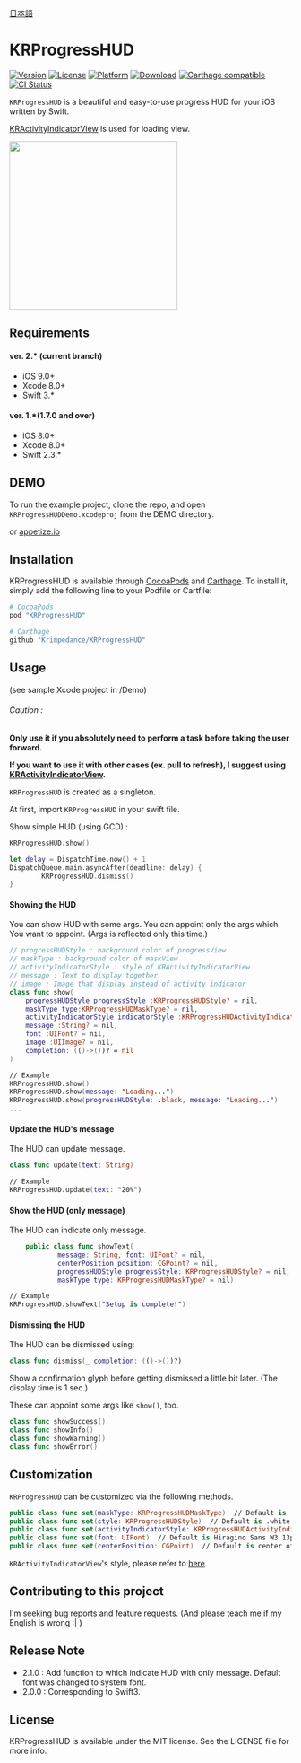 [日本語](./README_Ja.md)

# KRProgressHUD

[![Version](https://img.shields.io/cocoapods/v/KRProgressHUD.svg?style=flat)](http://cocoapods.org/pods/KRProgressHUD)
[![License](https://img.shields.io/cocoapods/l/KRProgressHUD.svg?style=flat)](http://cocoapods.org/pods/KRProgressHUD)
[![Platform](https://img.shields.io/cocoapods/p/KRProgressHUD.svg?style=flat)](http://cocoapods.org/pods/KRProgressHUD)
[![Download](https://img.shields.io/cocoapods/d/KRProgressHUD.svg?style=flat)](http://cocoapods.org/pods/KRProgressHUD)
[![Carthage compatible](https://img.shields.io/badge/Carthage-compatible-4BC51D.svg?style=flat)](https://github.com/Carthage/Carthage)
[![CI Status](http://img.shields.io/travis/krimpedance/KRProgressHUD.svg?style=flat)](https://travis-ci.org/krimpedance/KRProgressHUD)

`KRProgressHUD` is a beautiful and easy-to-use progress HUD for your iOS written by Swift.

[KRActivityIndicatorView](https://github.com/krimpedance/KRActivityIndicator) is used for loading view.

<img src="./Images/styles.png" height=300>

## Requirements
#### ver. 2.\* (current branch)
- iOS 9.0+
- Xcode 8.0+
- Swift 3.\*

#### ver. 1.\*(1.7.0 and over)
- iOS 8.0+
- Xcode 8.0+
- Swift 2.3.\*

## DEMO
To run the example project, clone the repo, and open `KRProgressHUDDemo.xcodeproj` from the DEMO directory.

or [appetize.io](https://appetize.io/app/nw022juw0znkf1n5u6ynga5ntm)

## Installation
KRProgressHUD is available through [CocoaPods](http://cocoapods.org) and [Carthage](https://github.com/Carthage/Carthage).
To install it, simply add the following line to your Podfile or Cartfile:

```ruby
# CocoaPods
pod "KRProgressHUD"
```

```ruby
# Carthage
github "Krimpedance/KRProgressHUD"
```

## Usage
(see sample Xcode project in /Demo)

###### Caution :
**Only use it if you absolutely need to perform a task before taking the user forward.**

**If you want to use it with other cases (ex. pull to refresh), I suggest using [KRActivityIndicatorView](https://github.com/krimpedance/KRActivityIndicator).**



`KRProgressHUD` is created as a singleton.

At first, import `KRProgressHUD` in your swift file.


Show simple HUD (using GCD) :
```Swift
KRProgressHUD.show()

let delay = DispatchTime.now() + 1
DispatchQueue.main.asyncAfter(deadline: delay) {
		KRProgressHUD.dismiss()
}
```

#### Showing the HUD
You can show HUD with some args.
You can appoint only the args which You want to appoint.
(Args is reflected only this time.)
```Swift
// progressHUDStyle : background color of progressView
// maskType : background color of maskView
// activityIndicatorStyle : style of KRActivityIndicatorView
// message : Text to display together
// image : Image that display instead of activity indicator
class func show(
    progressHUDStyle progressStyle :KRProgressHUDStyle? = nil,
    maskType type:KRProgressHUDMaskType? = nil,
    activityIndicatorStyle indicatorStyle :KRProgressHUDActivityIndicatorStyle? = nil,
    message :String? = nil,
    font :UIFont? = nil,
    image :UIImage? = nil,
    completion: (()->())? = nil
)

// Example
KRProgressHUD.show()
KRProgressHUD.show(message: "Loading...")
KRProgressHUD.show(progressHUDStyle: .black, message: "Loading...")
...
```

#### Update the HUD's message
The HUD can update message.
```Swift
class func update(text: String)

// Example
KRProgressHUD.update(text: "20%")
```

#### Show the HUD (only message)
The HUD can indicate only message.
```Swift
	public class func showText(
            message: String, font: UIFont? = nil,
            centerPosition position: CGPoint? = nil,
            progressHUDStyle progressStyle: KRProgressHUDStyle? = nil,
            maskType type: KRProgressHUDMaskType? = nil)

// Example
KRProgressHUD.showText("Setup is complete!")
```

#### Dismissing the HUD
The HUD can be dismissed using:
```Swift
class func dismiss(_ completion: (()->())?)
```
Show a confirmation glyph before getting dismissed a little bit later.
(The display time is 1 sec.)

These can appoint some args like `show()`, too.

```Swift
class func showSuccess()
class func showInfo()
class func showWarning()
class func showError()
```

## Customization
`KRProgressHUD` can be customized via the following methods.
```Swift
public class func set(maskType: KRProgressHUDMaskType)  // Default is .black
public class func set(style: KRProgressHUDStyle)  // Default is .white
public class func set(activityIndicatorStyle: KRProgressHUDActivityIndicatorStyle)  // Default is .black
public class func set(font: UIFont)  // Default is Hiragino Sans W3 13px (When it can't be used, system font 13px)
public class func set(centerPosition: CGPoint)  // Default is center of device screen.
```
`KRActivityIndicatorView`'s style, please refer to [here](https://github.com/krimpedance/KRActivityIndicator/blob/master/README.md).

## Contributing to this project
I'm seeking bug reports and feature requests.
(And please teach me if my English is wrong :| )

## Release Note
- 2.1.0 : Add function to which indicate HUD with only message.
          Default font was changed to system font.
- 2.0.0 : Corresponding to Swift3.

## License
KRProgressHUD is available under the MIT license. See the LICENSE file for more info.
